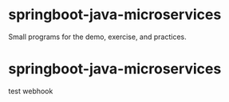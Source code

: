 # springboot-java-microservices
Small programs for the demo, exercise, and practices. 

# springboot-java-microservices

test webhook
